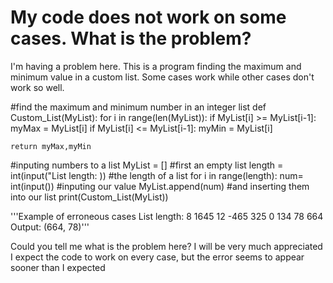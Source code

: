 
# My code does not work on some cases. What is the problem?

I'm having a problem here. This is a program finding the maximum and minimum value in a custom list. Some cases work while other cases don't work so well.



#find the maximum and minimum number in an integer list
def Custom_List(MyList):
    for i in range(len(MyList)):
        if MyList[i] >= MyList[i-1]:
            myMax = MyList[i]
        if MyList[i] <= MyList[i-1]:
            myMin = MyList[i]

    return myMax,myMin

#inputing numbers to a list
MyList = []                  #first an empty list
length = int(input("List length: ))       #the length of a list
for i in range(length):
    num= int(input())       #inputing our value
    MyList.append(num)      #and inserting them into our list
print(Custom_List(MyList))

'''Example of erroneous cases
List length: 8
1645
12
-465
325
0
134
78
664
Output: (664, 78)'''


Could you tell me what is the problem here? I will be very much appreciated
I expect the code to work on every case, but the error seems to appear sooner than I expected

        